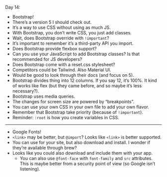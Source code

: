 Day 14: 
- Bootstrap!
- There’s a version 5 I should check out.
- It’s a way to use CSS without using as much JS.
- With Bootstrap, you don’t write CSS, you just add classes.
- Wait, does Bootstrap override with `!important`?
- It’s important to remember it’s a third-party API you import.
- Does Bootstrap provide flexbox support?
- Can you use your JavaScript to add Bootstrap classes? Is that recommended for JS developers?
- Does Bootstrap come with a reset.css stylesheet?
- Competitors could be Tailwind. Also Material UI.
- Would be good to look through their docs (and focus on 5).
- Bootstrap divides thing into 12 columns. If you say 12, it’s 100%. It kind of works like flex (but they came before, and so maybe it’s less necessary?).
- Bootstrap uses media queries.
- The changes for screen size are powered by “breakpoints”.
- You can use your own CSS in your own file to add your own flavor.
- Remember that Bootstrap take priority (because of `!important`).
- Reminder: `:root` is how you create variables in CSS.
---
- Google Fonts!
- `<link>` may be better, but `@import`? Looks like `<link>` is better supported.
- You can use for your site, but also download and install. I wonder if they’re available through brew?
- Looks like you could also download and include them with your app.
	- You can also use `@font-face` with `font-family` and `src` attributes. This is maybe better from a security point of view (so Google isn’t listening).
